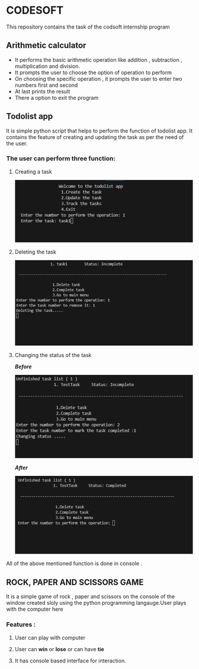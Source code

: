 # CODESOFT
 This repository contains the task of the codsoft internship program
 
## Arithmetic calculator 
  - It performs the basic arithmetic operation like addition , subtraction , multiplication and division.
  - It prompts the user to choose the option of operation to perform 
  - On choosing the specific operation , it prompts the user to enter two numbers first and second 
  - At last prints the result
  - There a option to exit the program   
  
## Todolist  app 
  It is simple python script that helps to perform the function of todolist app.
  It contains the feature of creating and updating the task as per the need of the user.
  
### The user can perform three function:
  1. Creating a task

     ![Creating task console picture](/Todolist/images/createtask.png)
    
  2. Deleting the task

     ![Image of task deleting in the console](/Todolist/images/deleteTask.png)
  
  3. Changing the status of the task 

      ***Before***
    
      ![Task incomplete picture](/Todolist/images/Changingstatus.png)
  
      ***After***

     ![Task complete picture](/Todolist/images/Completetask.png)
       
  All of the above mentioned function is done in console .
  
  
## ROCK, PAPER AND SCISSORS  GAME
  It is a simple game of rock , paper and scissors on the console of the window created sloly using the 
  python programming langauge.User plays with the computer here 
### Features :
  1. User can play with computer

  2. User can **win** or **lose** or can have **tie**

  3. It has console based interface for interaction.



  
  
  

